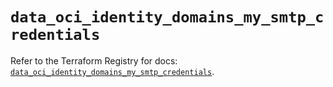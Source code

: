 # `data_oci_identity_domains_my_smtp_credentials`

Refer to the Terraform Registry for docs: [`data_oci_identity_domains_my_smtp_credentials`](https://registry.terraform.io/providers/oracle/oci/6.18.0/docs/data-sources/identity_domains_my_smtp_credentials).
